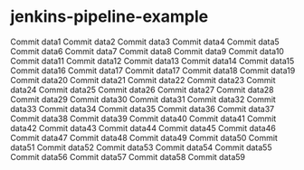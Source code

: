 # jenkins-pipeline-example

Commit data1
Commit data2
Commit data3
Commit data4
Commit data5
Commit data6
Commit data7
Commit data8
Commit data9
Commit data10
Commit data11
Commit data12
Commit data13
Commit data14
Commit data15
Commit data16
Commit data17
Commit data17
Commit data18
Commit data19
Commit data20
Commit data21
Commit data22
Commit data23
Commit data24
Commit data25
Commit data26
Commit data27
Commit data28
Commit data29
Commit data30
Commit data31
Commit data32
Commit data33
Commit data34
Commit data35
Commit data36
Commit data37
Commit data38
Commit data39
Commit data40
Commit data41
Commit data42
Commit data43
Commit data44
Commit data45
Commit data46
Commit data47
Commit data48
Commit data49
Commit data50
Commit data51
Commit data52
Commit data53
Commit data54
Commit data55
Commit data56
Commit data57
Commit data58
Commit data59
